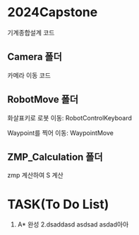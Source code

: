 # 2024Capstone
기계종합설계 코드

## Camera 폴더
카메라 이동 코드

## RobotMove 폴더
화살표키로 로봇 이동: RobotControlKeyboard

Waypoint를 찍어 이동: WaypointMove

## ZMP_Calculation 폴더
zmp 계산하여 S 계산

# TASK(To Do List)
1. A* 완성
2.dsaddasd asdsad asdad아아 
